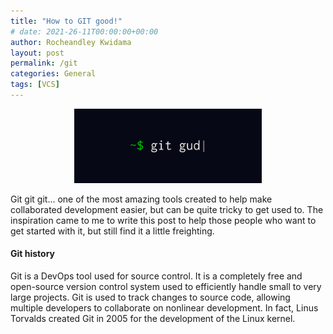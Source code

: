 ```yaml
---
title: "How to GIT good!"
# date: 2021-26-11T00:00:00+00:00
author: Rocheandley Kwidama
layout: post
permalink: /git
categories: General
tags: [VCS]
---
```

<p align="center">
<img src="/assets/images/git_good.png" alt="drawing" width="300"/>
</p>

Git git git... one of the most amazing tools created to help make collaborated development easier, but can be quite tricky to get used to.
The inspiration came to me to write this post to help those people who want to get started with it, but still find it a little freighting.

#### Git history
Git is a DevOps tool used for source control. It is a completely free and open-source version control system used to efficiently handle small to very large projects. Git is used to track changes to source code, allowing multiple developers to collaborate on nonlinear development. In fact, Linus Torvalds created Git in 2005 for the development of the Linux kernel.


